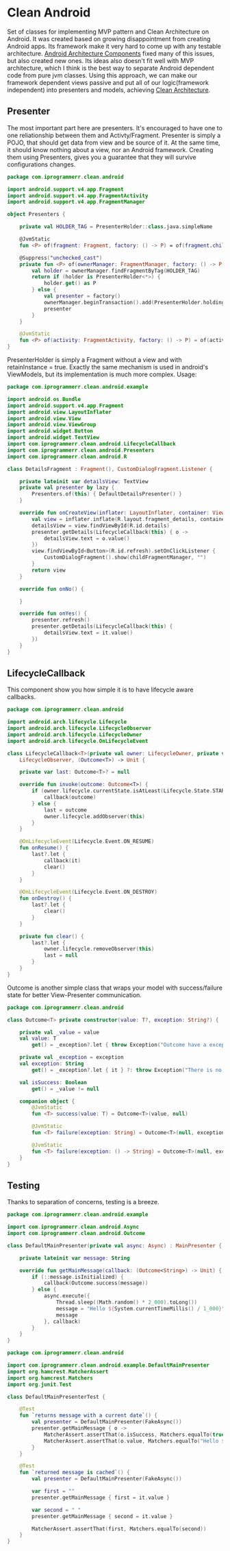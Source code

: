 # Clean Android
Set of classes for implementing MVP pattern and Clean Architecture on Android. It was created based on growing disappointment from creating Android apps. Its framework make it very hard to come up with any testable architecture. [Android Architecture Components](https://developer.android.com/topic/libraries/architecture) fixed many of this issues, but also created new ones. Its ideas also doesn't fit well with MVP architecture, which I think is the best way to separate Android dependent code from pure jvm classes. Using this approach, we can make our framework dependent views passive and put all of our logic(framework independent) into presenters and models, achieving [Clean Architecture](https://blog.cleancoder.com/uncle-bob/2012/08/13/the-clean-architecture.html).
## Presenter
The most important part here are presenters. It's encouraged to have one to one reliationship between them and Activty/Fragment. Presenter is simply a POJO, that should get data from view and be source of it. At the same time, it should know nothing about a view, nor an Android framework. Creating them using Presenters, gives you a guarantee that they will survive configurations changes.
```kotlin
package com.iprogrammerr.clean.android

import android.support.v4.app.Fragment
import android.support.v4.app.FragmentActivity
import android.support.v4.app.FragmentManager

object Presenters {

    private val HOLDER_TAG = PresenterHolder::class.java.simpleName

    @JvmStatic
    fun <P> of(fragment: Fragment, factory: () -> P) = of(fragment.childFragmentManager, factory)

    @Suppress("unchecked_cast")
    private fun <P> of(ownerManager: FragmentManager, factory: () -> P): P {
        val holder = ownerManager.findFragmentByTag(HOLDER_TAG)
        return if (holder is PresenterHolder<*>) {
            holder.get() as P
        } else {
            val presenter = factory()
            ownerManager.beginTransaction().add(PresenterHolder.holding(presenter), HOLDER_TAG).commit()
            presenter
        }
    }

    @JvmStatic
    fun <P> of(activity: FragmentActivity, factory: () -> P) = of(activity.supportFragmentManager, factory)
}
```
PresenterHolder is simply a Fragment without a view and with retainInstance = true. Exactly the same mechanism is used in android's ViewModels, but its implementation is much more complex. Usage:
```kotlin
package com.iprogrammerr.clean.android.example

import android.os.Bundle
import android.support.v4.app.Fragment
import android.view.LayoutInflater
import android.view.View
import android.view.ViewGroup
import android.widget.Button
import android.widget.TextView
import com.iprogrammerr.clean.android.LifecycleCallback
import com.iprogrammerr.clean.android.Presenters
import com.iprogrammerr.clean.android.R

class DetailsFragment : Fragment(), CustomDialogFragment.Listener {

    private lateinit var detailsView: TextView
    private val presenter by lazy {
        Presenters.of(this) { DefaultDetailsPresenter() }
    }

    override fun onCreateView(inflater: LayoutInflater, container: ViewGroup?, savedInstanceState: Bundle?): View? {
        val view = inflater.inflate(R.layout.fragment_details, container, false)
        detailsView = view.findViewById(R.id.details)
        presenter.getDetails(LifecycleCallback(this) { o ->
            detailsView.text = o.value()
        })
        view.findViewById<Button>(R.id.refresh).setOnClickListener {
            CustomDialogFragment().show(childFragmentManager, "")
        }
        return view
    }

    override fun onNo() {

    }

    override fun onYes() {
        presenter.refresh()
        presenter.getDetails(LifecycleCallback(this) {
            detailsView.text = it.value()
        })
    }
}
```

## LifecycleCallback
This component show you how simple it is to have lifecycle aware callbacks.
```kotlin
package com.iprogrammerr.clean.android

import android.arch.lifecycle.Lifecycle
import android.arch.lifecycle.LifecycleObserver
import android.arch.lifecycle.LifecycleOwner
import android.arch.lifecycle.OnLifecycleEvent

class LifecycleCallback<T>(private val owner: LifecycleOwner, private val callback: (Outcome<T>) -> Unit) :
    LifecycleObserver, (Outcome<T>) -> Unit {

    private var last: Outcome<T>? = null

    override fun invoke(outcome: Outcome<T>) {
        if (owner.lifecycle.currentState.isAtLeast(Lifecycle.State.STARTED)) {
            callback(outcome)
        } else {
            last = outcome
            owner.lifecycle.addObserver(this)
        }
    }

    @OnLifecycleEvent(Lifecycle.Event.ON_RESUME)
    fun onResume() {
        last?.let {
            callback(it)
            clear()
        }
    }

    @OnLifecycleEvent(Lifecycle.Event.ON_DESTROY)
    fun onDestroy() {
        last?.let {
            clear()
        }
    }

    private fun clear() {
        last?.let {
            owner.lifecycle.removeObserver(this)
            last = null
        }
    }
}
```
Outcome is another simple class that wraps your model with success/failure state for better View-Presenter communication.
```kotlin
package com.iprogrammerr.clean.android

class Outcome<T> private constructor(value: T?, exception: String?) {

    private val _value = value
    val value: T
        get() = _exception?.let { throw Exception("Outcome have a exception = $exception") } ?: _value!!

    private val _exception = exception
    val exception: String
        get() = _exception?.let { it } ?: throw Exception("There is no exception, result has a value: $value")

    val isSuccess: Boolean
        get() = _value != null

    companion object {
        @JvmStatic
        fun <T> success(value: T) = Outcome<T>(value, null)

        @JvmStatic
        fun <T> failure(exception: String) = Outcome<T>(null, exception)

        @JvmStatic
        fun <T> failure(exception: () -> String) = Outcome<T>(null, exception())
    }
}
```
## Testing
Thanks to separation of concerns, testing is a breeze.
```kotlin
package com.iprogrammerr.clean.android.example

import com.iprogrammerr.clean.android.Async
import com.iprogrammerr.clean.android.Outcome

class DefaultMainPresenter(private val async: Async) : MainPresenter {

    private lateinit var message: String

    override fun getMainMessage(callback: (Outcome<String>) -> Unit) {
        if (::message.isInitialized) {
            callback(Outcome.success(message))
        } else {
            async.execute({
                Thread.sleep((Math.random() * 2_000).toLong())
                message = "Hello ${System.currentTimeMillis() / 1_000}"
                message
            }, callback)
        }
    }
}
```
```kotlin
package com.iprogrammerr.clean.android

import com.iprogrammerr.clean.android.example.DefaultMainPresenter
import org.hamcrest.MatcherAssert
import org.hamcrest.Matchers
import org.junit.Test

class DefaultMainPresenterTest {

    @Test
    fun `returns message with a current date`() {
        val presenter = DefaultMainPresenter(FakeAsync())
        presenter.getMainMessage { o ->
            MatcherAssert.assertThat(o.isSuccess, Matchers.equalTo(true))
            MatcherAssert.assertThat(o.value, Matchers.equalTo("Hello ${System.currentTimeMillis() / 1_000}"))
        }
    }

    @Test
    fun `returned message is cached`() {
        val presenter = DefaultMainPresenter(FakeAsync())

        var first = ""
        presenter.getMainMessage { first = it.value }

        var second = " "
        presenter.getMainMessage { second = it.value }

        MatcherAssert.assertThat(first, Matchers.equalTo(second))
    }
}
```